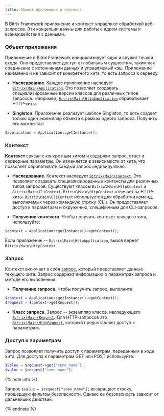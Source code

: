 ```yaml
---
title: Объект приложения и контекст
---
```


В Bitrix Framework приложение и контекст управляют обработкой веб-запросов. Эти концепции важны для работы с ядром системы и взаимодействия с данными.

### Объект приложения

Приложение в Bitrix Framework инициализирует ядро и служит точкой входа. Оно предоставляет доступ к глобальным сущностям, таким как соединение с источниками данных и управляемый кэш. Приложение неизменно и не зависит от конкретного хита, то есть запроса к серверу.

-  **Наследование**. Каждое приложение наследует [`Bitrix\Main\Application`](https://dev.1c-bitrix.ru/api_d7/bitrix/main/application/index.php). Это позволяет создавать специализированные версии классов для различных типов запросов. Например, [`Bitrix\Main\HttpApplication`](https://dev.1c-bitrix.ru/api_d7/bitrix/main/httpapplication/index.php) обрабатывает HTTP-хиты.

-  **Singleton**. Приложение реализует шаблон Singleton, то есть создает только один экземпляр объекта в рамках одного запроса. Получить его можно так:

```php
$application = Application::getInstance();
```

### Контекст

**Контекст** связан с конкретным хитом и содержит запрос, ответ и серверные параметры. Он изменяется в зависимости от хита, что позволяет обрабатывать каждый запрос индивидуально.

-  **Наследование**. Контекст наследует [`Bitrix\Main\Context`](https://dev.1c-bitrix.ru/api_d7/bitrix/main/context/index.php). Это позволяет создавать специализированные контексты для различных типов запросов. Существуют классы `Bitrix\Main\HttpContext` и `Bitrix\Main\CliContext`. `Bitrix\Main\HttpContext` отвечает за HTTP-хиты. `Bitrix\Main\CliContext` используется для обработки команд, выполняемых через командную строку (CLI). Он предоставляет доступ к параметрам и окружению, специфичным для CLI-запросов.

-  **Получение контекста**. Чтобы получить контекст текущего хита, используйте:

```php
$context = Application::getInstance()->getContext();
```

Если приложение -- `Bitrix\Main\HttpApplication`, вызов вернет `Bitrix\Main\HttpContext`.

### Запрос

Контекст включает в себя [запрос](./request-response-2), который представляет данные текущего хита. Запрос содержит информацию о параметрах запроса и методе его выполнения.

-  **Получение запроса**. Чтобы получить запрос, выполните:

```php
$context = Application::getInstance()->getContext();
$request = $context->getRequest();
```

-  **Класс запроса**. Запрос -- экземпляр класса, наследующего [`Bitrix\Main\Request`](https://dev.1c-bitrix.ru/api_d7/bitrix/main/request/index.php). Для HTTP-запросов это [`Bitrix\Main\HttpRequest`](https://dev.1c-bitrix.ru/api_d7/bitrix/main/httprequest/index.php), который предоставляет доступ к параметрам.

### Доступ к параметрам

Запрос позволяет получить доступ к параметрам, переданным в ходе хита. Для доступа к параметрам GET или POST используйте:

```php
$value = $request->get("some_name");
$value = $request["some_name"];
```

{% note info %}
 

Запрос `$value = $request["some_name"];` возвращает строку, прошедшую фильтры безопасности. Однако ее безопасность зависит от дальнейших действий.


{% endnote %}